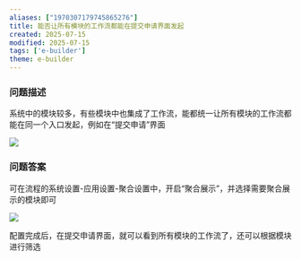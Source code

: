 ```yaml
---
aliases: ["1970307179745865276"]
title: 能否让所有模块的工作流都能在提交申请界面发起
created: 2025-07-15
modified: 2025-07-15
tags: ['e-builder']
theme: e-builder
---
```


### 问题描述

系统中的模块较多，有些模块中也集成了工作流，能都统一让所有模块的工作流都能在同一个入口发起，例如在“提交申请”界面

![](https://myhelpdoc.oss-cn-heyuan.aliyuncs.com/mdimages/34775647ba0d4ec203e7a892b582808c.jpg)

### 问题答案

可在流程的系统设置-应用设置-聚合设置中，开启“聚合展示”，并选择需要聚合展示的模块即可

![](https://myhelpdoc.oss-cn-heyuan.aliyuncs.com/mdimages/5f793a34b6f4499debdfdca6fe799b14.jpg)

配置完成后，在提交申请界面，就可以看到所有模块的工作流了，还可以根据模块进行筛选

